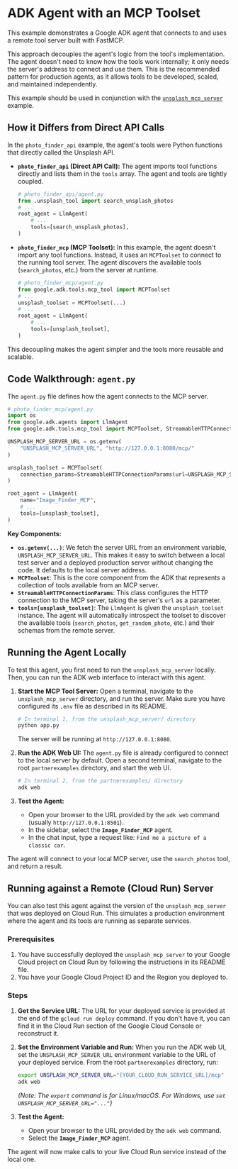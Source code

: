 # ADK Agent with an MCP Toolset

This example demonstrates a Google ADK agent that connects to and uses a remote tool server built with FastMCP.

This approach decouples the agent's logic from the tool's implementation. The agent doesn't need to know how the tools work internally; it only needs the server's address to connect and use them. This is the recommended pattern for production agents, as it allows tools to be developed, scaled, and maintained independently.

This example should be used in conjunction with the [`unsplash_mcp_server`](../unsplash_mcp_server/README.md) example.

## How it Differs from Direct API Calls

In the `photo_finder_api` example, the agent's tools were Python functions that directly called the Unsplash API.

*   **`photo_finder_api` (Direct API Call):** The agent imports tool functions directly and lists them in the `tools` array. The agent and tools are tightly coupled.
    ```python
    # photo_finder_api/agent.py
    from .unsplash_tool import search_unsplash_photos
    # ...
    root_agent = LlmAgent(
        # ...
        tools=[search_unsplash_photos],
    )
    ```

*   **`photo_finder_mcp` (MCP Toolset):** In this example, the agent doesn't import any tool functions. Instead, it uses an `MCPToolset` to connect to the running tool server. The agent discovers the available tools (`search_photos`, etc.) from the server at runtime.
    ```python
    # photo_finder_mcp/agent.py
    from google.adk.tools.mcp_tool import MCPToolset
    # ...
    unsplash_toolset = MCPToolset(...)
    # ...
    root_agent = LlmAgent(
        # ...
        tools=[unsplash_toolset],
    )
    ```

This decoupling makes the agent simpler and the tools more reusable and scalable.

## Code Walkthrough: `agent.py`

The `agent.py` file defines how the agent connects to the MCP server.

```python
# photo_finder_mcp/agent.py
import os
from google.adk.agents import LlmAgent
from google.adk.tools.mcp_tool import MCPToolset, StreamableHTTPConnectionParams

UNSPLASH_MCP_SERVER_URL = os.getenv(
    "UNSPLASH_MCP_SERVER_URL", "http://127.0.0.1:8080/mcp/"
)

unsplash_toolset = MCPToolset(
    connection_params=StreamableHTTPConnectionParams(url=UNSPLASH_MCP_SERVER_URL)
)

root_agent = LlmAgent(
    name="Image_Finder_MCP",
    # ...
    tools=[unsplash_toolset],
)
```

**Key Components:**

*   **`os.getenv(...)`**: We fetch the server URL from an environment variable, `UNSPLASH_MCP_SERVER_URL`. This makes it easy to switch between a local test server and a deployed production server without changing the code. It defaults to the local server address.
*   **`MCPToolset`**: This is the core component from the ADK that represents a collection of tools available from an MCP server.
*   **`StreamableHTTPConnectionParams`**: This class configures the HTTP connection to the MCP server, taking the server's `url` as a parameter.
*   **`tools=[unsplash_toolset]`**: The `LlmAgent` is given the `unsplash_toolset` instance. The agent will automatically introspect the toolset to discover the available tools (`search_photos`, `get_random_photo`, etc.) and their schemas from the remote server.

## Running the Agent Locally

To test this agent, you first need to run the `unsplash_mcp_server` locally. Then, you can run the ADK web interface to interact with this agent.

1.  **Start the MCP Tool Server:**
    Open a terminal, navigate to the `unsplash_mcp_server` directory, and run the server. Make sure you have configured its `.env` file as described in its README.
    ```bash
    # In terminal 1, from the unsplash_mcp_server/ directory
    python app.py
    ```
    The server will be running at `http://127.0.0.1:8080`.

2.  **Run the ADK Web UI:**
    The `agent.py` file is already configured to connect to the local server by default. Open a second terminal, navigate to the root `partnerexamples` directory, and start the web UI.
    ```bash
    # In terminal 2, from the partnerexamples/ directory
    adk web
    ```

3.  **Test the Agent:**
    *   Open your browser to the URL provided by the `adk web` command (usually `http://127.0.0.1:8501`).
    *   In the sidebar, select the **`Image_Finder_MCP`** agent.
    *   In the chat input, type a request like: `Find me a picture of a classic car`.

The agent will connect to your local MCP server, use the `search_photos` tool, and return a result.

## Running against a Remote (Cloud Run) Server

You can also test this agent against the version of the `unsplash_mcp_server` that was deployed on Cloud Run. This simulates a production environment where the agent and its tools are running as separate services.

### Prerequisites

1.  You have successfully deployed the `unsplash_mcp_server` to your Google Cloud project on Cloud Run by following the instructions in its README file.
2.  You have your Google Cloud Project ID and the Region you deployed to.

### Steps

1.  **Get the Service URL:** The URL for your deployed service is provided at the end of the `gcloud run deploy` command. If you don't have it, you can find it in the Cloud Run section of the Google Cloud Console or reconstruct it.

2.  **Set the Environment Variable and Run:** When you run the ADK web UI, set the `UNSPLASH_MCP_SERVER_URL` environment variable to the URL of your deployed service. From the root `partnerexamples` directory, run:

    ```bash
    export UNSPLASH_MCP_SERVER_URL="[YOUR_CLOUD_RUN_SERVICE_URL]/mcp"
    adk web
    ```
    *(Note: The `export` command is for Linux/macOS. For Windows, use `set UNSPLASH_MCP_SERVER_URL="..."`)*

3.  **Test the Agent:**
    *   Open your browser to the URL provided by the `adk web` command.
    *   Select the **`Image_Finder_MCP`** agent.

The agent will now make calls to your live Cloud Run service instead of the local one.

